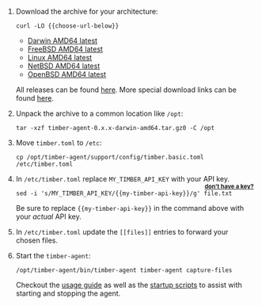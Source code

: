 1. Download the archive for your architecture:

    ```shell
    curl -LO {{choose-url-below}}
    ```

    * [Darwin AMD64 latest](https://packages.timber.io/agent/0.x.x/darwin-amd64/timber-agent-0.x.x-darwin-amd64.tar.gz)
    * [FreeBSD AMD64 latest](https://packages.timber.io/agent/0.x.x/freebsd-amd64/timber-agent-0.x.x-freebsd-amd64.tar.gz)
    * [Linux AMD64 latest](https://packages.timber.io/agent/0.x.x/linux-amd64/timber-agent-0.x.x-linux-amd64.tar.gz)
    * [NetBSD AMD64 latest](https://packages.timber.io/agent/0.x.x/netbsd-amd64/timber-agent-0.x.x-netbsd-amd64.tar.gz)
    * [OpenBSD AMD64 latest](https://packages.timber.io/agent/0.x.x/openbsd-amd64/timber-agent-0.x.x-openbsd-amd64.tar.gz)

    All releases can be found [here](https://github.com/timberio/agent/releases). More special download links can be found [here](/timber-for-platforms/other/agent/versioning).

2. Unpack the archive to a common location like `/opt`:

    ```shell
    tar -xzf timber-agent-0.x.x-darwin-amd64.tar.gz0 -C /opt
    ```

3. Move `timber.toml` to `/etc`:

    ```shell
    cp /opt/timber-agent/support/config/timber.basic.toml /etc/timber.toml
    ```

4. In `/etc/timber.toml` replace `MY_TIMBER_API_KEY` with your API key. **<small style="float: right">[don't have a key?](/timber-app/applications/obtaining-api-key)</small>**

    ```shell
    sed -i 's/MY_TIMBER_API_KEY/{{my-timber-api-key}}/g' file.txt
    ```

    Be sure to replace `{{my-timber-api-key}}` in the command above with your _actual_ API key.

5. In `/etc/timber.toml` update the `[[files]]` entries to forward your chosen files.

6. Start the `timber-agent`:

    ```shell
    /opt/timber-agent/bin/timber-agent timber-agent capture-files
    ```

    Checkout the [usage guide](/timber-for-platforms/other/agent/usage) as well as the [startup scripts](https://github.com/timberio/agent/tree/master/support/scripts/startup) to assist with starting and stopping the agent.
